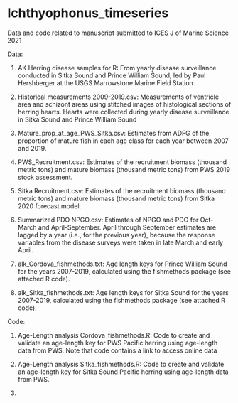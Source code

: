 # Ichthyophonus_timeseries
Data and code related to manuscript submitted to ICES J of Marine Science 2021

Data: 
1) AK Herring disease samples for R: From yearly disease surveillance conducted in Sitka Sound and Prince William Sound, led by Paul Hershberger at the USGS Marrowstone Marine Field Station

2) Historical measurements 2009-2019.csv: Measurements of ventricle area and schizont areas using stitched images of histological sections of herring hearts. Hearts were collected during yearly disease surveillance in Sitka Sound and Prince William Sound

3) Mature_prop_at_age_PWS_Sitka.csv: Estimates from ADFG of the proportion of mature fish in each age class for each year between 2007 and 2019. 

4) PWS_Recruitment.csv: Estimates of the recruitment biomass (thousand metric tons) and mature biomass (thousand metric tons) from PWS 2019 stock assessment. 

6) Sitka Recruitment.csv: Estimates of the recruitment biomass (thousand metric tons) and mature biomass (thousand metric tons) from Sitka 2020 forecast model. 

7) Summarized PDO NPGO.csv: Estimates of NPGO and PDO for Oct-March and April-September. April through September estimates are lagged by a year (i.e., for the previous year), because the response variables from the disease surveys were taken in late March and early April.

8) alk_Cordova_fishmethods.txt: Age length keys for Prince William Sound for the years 2007-2019, calculated using the fishmethods package (see attached R code). 

9) alk_Sitka_fishmethods.txt: Age length keys for Sitka Sound for the years 2007-2019, calculated using the fishmethods package (see attached R code). 

Code:
1) Age-Length analysis Cordova_fishmethods.R: Code to create and validate an age-length key for PWS Pacific herring using age-length data from PWS. Note that code contains a link to access online data

2) Age-Length analysis Sitka_fishmethods.R: Code to create and validate an age-length key for Sitka Sound Pacific herring using age-length data from PWS.

3) 

